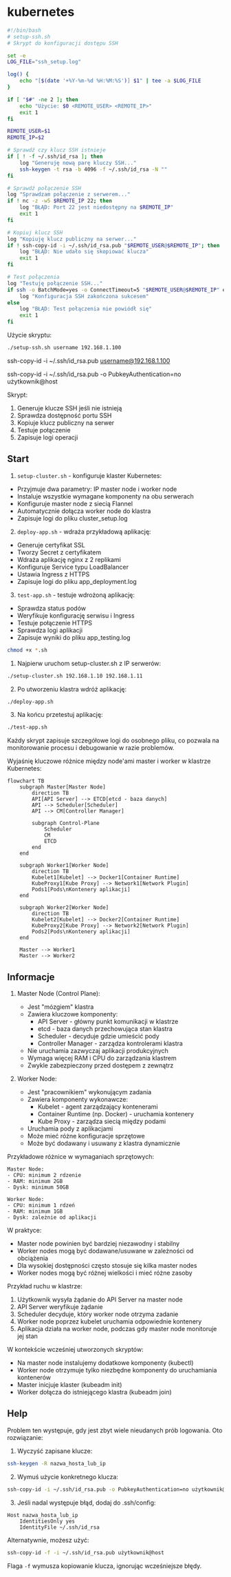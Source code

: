 # kubernetes


```bash
#!/bin/bash
# setup-ssh.sh
# Skrypt do konfiguracji dostępu SSH

set -e
LOG_FILE="ssh_setup.log"

log() {
    echo "[$(date '+%Y-%m-%d %H:%M:%S')] $1" | tee -a $LOG_FILE
}

if [ "$#" -ne 2 ]; then
    echo "Użycie: $0 <REMOTE_USER> <REMOTE_IP>"
    exit 1
fi

REMOTE_USER=$1
REMOTE_IP=$2

# Sprawdź czy klucz SSH istnieje
if [ ! -f ~/.ssh/id_rsa ]; then
    log "Generuję nową parę kluczy SSH..."
    ssh-keygen -t rsa -b 4096 -f ~/.ssh/id_rsa -N ""
fi

# Sprawdź połączenie SSH
log "Sprawdzam połączenie z serwerem..."
if ! nc -z -w5 $REMOTE_IP 22; then
    log "BŁĄD: Port 22 jest niedostępny na $REMOTE_IP"
    exit 1
fi

# Kopiuj klucz SSH
log "Kopiuję klucz publiczny na serwer..."
if ! ssh-copy-id -i ~/.ssh/id_rsa.pub "$REMOTE_USER@$REMOTE_IP"; then
    log "BŁĄD: Nie udało się skopiować klucza"
    exit 1
fi

# Test połączenia
log "Testuję połączenie SSH..."
if ssh -o BatchMode=yes -o ConnectTimeout=5 "$REMOTE_USER@$REMOTE_IP" echo "Test połączenia OK"; then
    log "Konfiguracja SSH zakończona sukcesem"
else
    log "BŁĄD: Test połączenia nie powiódł się"
    exit 1
fi

```

Użycie skryptu:
```bash
./setup-ssh.sh username 192.168.1.100
```

ssh-copy-id -i ~/.ssh/id_rsa.pub username@192.168.1.100

ssh-copy-id -i ~/.ssh/id_rsa.pub -o PubkeyAuthentication=no użytkownik@host

Skrypt:
1. Generuje klucze SSH jeśli nie istnieją
2. Sprawdza dostępność portu SSH
3. Kopiuje klucz publiczny na serwer
4. Testuje połączenie
5. Zapisuje logi operacji
 
## Start

1. `setup-cluster.sh` - konfiguruje klaster Kubernetes:
- Przyjmuje dwa parametry: IP master node i worker node
- Instaluje wszystkie wymagane komponenty na obu serwerach
- Konfiguruje master node z siecią Flannel
- Automatycznie dołącza worker node do klastra
- Zapisuje logi do pliku cluster_setup.log

2. `deploy-app.sh` - wdraża przykładową aplikację:
- Generuje certyfikat SSL
- Tworzy Secret z certyfikatem
- Wdraża aplikację nginx z 2 replikami
- Konfiguruje Service typu LoadBalancer
- Ustawia Ingress z HTTPS
- Zapisuje logi do pliku app_deployment.log

3. `test-app.sh` - testuje wdrożoną aplikację:
- Sprawdza status podów
- Weryfikuje konfigurację serwisu i Ingress
- Testuje połączenie HTTPS
- Sprawdza logi aplikacji
- Zapisuje wyniki do pliku app_testing.log

```bash
chmod +x *.sh
```

1. Najpierw uruchom setup-cluster.sh z IP serwerów:
```bash
./setup-cluster.sh 192.168.1.10 192.168.1.11
```

2. Po utworzeniu klastra wdróż aplikację:
```bash
./deploy-app.sh
```

3. Na końcu przetestuj aplikację:
```bash
./test-app.sh
```

Każdy skrypt zapisuje szczegółowe logi do osobnego pliku, co pozwala na monitorowanie procesu i debugowanie w razie problemów.



Wyjaśnię kluczowe różnice między node'ami master i worker w klastrze Kubernetes:



```mermaid
flowchart TB
    subgraph Master[Master Node]
        direction TB
        API[API Server] --> ETCD[etcd - baza danych]
        API --> Scheduler[Scheduler]
        API --> CM[Controller Manager]
        
        subgraph Control-Plane
            Scheduler
            CM
            ETCD
        end
    end

    subgraph Worker1[Worker Node]
        direction TB
        Kubelet1[Kubelet] --> Docker1[Container Runtime]
        KubeProxy1[Kube Proxy] --> Network1[Network Plugin]
        Pods1[Pods\nKontenery aplikacji]
    end

    subgraph Worker2[Worker Node]
        direction TB
        Kubelet2[Kubelet] --> Docker2[Container Runtime]
        KubeProxy2[Kube Proxy] --> Network2[Network Plugin]
        Pods2[Pods\nKontenery aplikacji]
    end

    Master --> Worker1
    Master --> Worker2

```

## Informacje 

1. Master Node (Control Plane):
    - Jest "mózgiem" klastra
    - Zawiera kluczowe komponenty:
        * API Server - główny punkt komunikacji w klastrze
        * etcd - baza danych przechowująca stan klastra
        * Scheduler - decyduje gdzie umieścić pody
        * Controller Manager - zarządza kontrolerami klastra
    - Nie uruchamia zazwyczaj aplikacji produkcyjnych
    - Wymaga więcej RAM i CPU do zarządzania klastrem
    - Zwykle zabezpieczony przed dostępem z zewnątrz

2. Worker Node:
    - Jest "pracownikiem" wykonującym zadania
    - Zawiera komponenty wykonawcze:
        * Kubelet - agent zarządzający kontenerami
        * Container Runtime (np. Docker) - uruchamia kontenery
        * Kube Proxy - zarządza siecią między podami
    - Uruchamia pody z aplikacjami
    - Może mieć różne konfiguracje sprzętowe
    - Może być dodawany i usuwany z klastra dynamicznie

Przykładowe różnice w wymaganiach sprzętowych:

```
Master Node:
- CPU: minimum 2 rdzenie
- RAM: minimum 2GB
- Dysk: minimum 50GB

Worker Node:
- CPU: minimum 1 rdzeń
- RAM: minimum 1GB
- Dysk: zależnie od aplikacji
```

W praktyce:
- Master node powinien być bardziej niezawodny i stabilny
- Worker nodes mogą być dodawane/usuwane w zależności od obciążenia
- Dla wysokiej dostępności często stosuje się kilka master nodes
- Worker nodes mogą być różnej wielkości i mieć różne zasoby

Przykład ruchu w klastrze:
1. Użytkownik wysyła żądanie do API Server na master node
2. API Server weryfikuje żądanie
3. Scheduler decyduje, który worker node otrzyma zadanie
4. Worker node poprzez kubelet uruchamia odpowiednie kontenery
5. Aplikacja działa na worker node, podczas gdy master node monitoruje jej stan

W kontekście wcześniej utworzonych skryptów:
- Na master node instalujemy dodatkowe komponenty (kubectl)
- Worker node otrzymuje tylko niezbędne komponenty do uruchamiania kontenerów
- Master inicjuje klaster (kubeadm init)
- Worker dołącza do istniejącego klastra (kubeadm join)


## Help


Problem ten występuje, gdy jest zbyt wiele nieudanych prób logowania. Oto rozwiązanie:

1. Wyczyść zapisane klucze:
```bash
ssh-keygen -R nazwa_hosta_lub_ip
```

2. Wymuś użycie konkretnego klucza:
```bash
ssh-copy-id -i ~/.ssh/id_rsa.pub -o PubkeyAuthentication=no użytkownik@host
```

3. Jeśli nadal występuje błąd, dodaj do .ssh/config:
```
Host nazwa_hosta_lub_ip
    IdentitiesOnly yes
    IdentityFile ~/.ssh/id_rsa
```

Alternatywnie, możesz użyć:
```bash
ssh-copy-id -f -i ~/.ssh/id_rsa.pub użytkownik@host
```

Flaga `-f` wymusza kopiowanie klucza, ignorując wcześniejsze błędy.